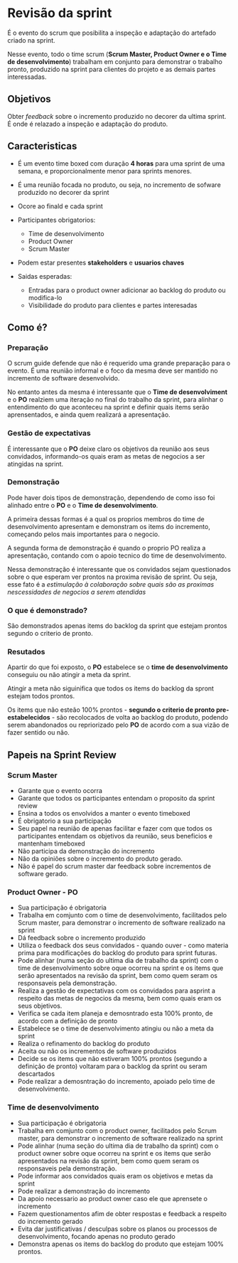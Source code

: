 # Revisão da sprint

É o evento do scrum que posibilita a inspeção e adaptação do artefado criado na sprint.

Nesse evento, todo o time scrum (**Scrum Master, Product Owner e o Time de desenvolvimento**) trabalham em conjunto para demonstrar o trabalho pronto, produzido na sprint para clientes do projeto e as demais partes interessadas.

## Objetivos
Obter _feedback_ sobre o incremento produzido no decorer da ultima sprint.
É onde é relazado a inspeção e adaptação do produto.

## Caracteristicas

- É um evento time boxed com duração **4 horas** para uma sprint de uma semana, e proporcionalmente menor para sprints menores.
- É uma reunião focada no produto, ou seja, no incremento de sofware produzido no decorer da sprint
- Ocore ao finald e cada sprint
- Participantes obrigatorios:
  - Time de desenvolvimento
  - Product Owner
  - Scrum Master

- Podem estar presentes **stakeholders** e **usuarios chaves**
- Saidas esperadas:
  - Entradas para o product owner adicionar ao backlog do produto ou modifica-lo
  - Visibilidade do produto para clientes e partes interesadas

## Como é?

### Preparação

O scrum guide defende que não é requerido uma grande preparação para o evento. É uma reunião informal e o foco da mesma deve ser mantido no incremento de software desenvolvido.

No entanto antes da mesma é interessante que o **Time de desenvolviment** e o **PO** realziem uma iteração no final do trabalho da sprint, para alinhar o entendimento do que aconteceu na sprint e definir quais items serão aprensentados, e ainda quem realizará a apresentação.


### Gestão de expectativas

É interessante que o **PO**  deixe claro os objetivos da reunião aos seus convidados, informando-os quais eram as metas de negocios a ser atingidas na sprint.


### Demonstração

Pode haver dois tipos de demonstração, dependendo de como isso foi alinhado entre o **PO** e o **Time de desenvolvimento**. 

A primeira dessas formas é a qual os proprios membros do time de desenvolvimento apresentam e demonstram os items do incremento, começando pelos mais importantes para o negocio.

A segunda forma de demonstração é quando o proprio PO realiza a apresentação, contando com o apoio tecnico do time de desenvolvimento.

Nessa demonstração é interessante que os convidados sejam questionados sobre o que esperam ver prontos na proxima revisão de sprint. Ou seja, esse fato é a _estimulação à colaboração sobre quais são as proximas nescessidades de negocios a serem atendidas_

### O que é demonstrado?

São demonstrados apenas items do backlog da sprint que estejam prontos segundo o criterio de pronto.

### Resutados
Apartir do que foi exposto, o **PO** estabelece se o **time de desenvolvimento** conseguiu ou não atingir a meta da sprint.

Atingir a meta não siguinifica que todos os items do backlog da spront estejam todos prontos.

Os items que não esteão 100% prontos - **segundo o criterio de pronto pre-estabelecidos** - são recolocados de volta ao backlog do produto, podendo serem abandonados ou repriorizado pelo **PO** de acordo com a sua vizão de fazer sentido ou não.


## Papeis na Sprint Review

### Scrum Master

- Garante que o evento ocorra
- Garante que todos os participantes entendam o proposito da sprint review
- Ensina a todos os envolvidos a manter o evento timeboxed
- É obrigatorio a sua participação
- Seu papel na reunião de apenas facilitar e fazer com que todos os participantes entendam os objetivos da reunião, seus beneficios e mantenham timeboxed
- Não participa da demonstração do incremento
- Não da opiniões sobre o incremento do produto gerado.
- Não é papel do scrum master dar feedback sobre incrementos de software gerado.

### Product Owner - PO

- Sua participação é obrigatoria
- Trabalha em comjunto com o time de desenvolvimento, facilitados pelo Scrum master, para demonstrar o incremento de software realizado na sprint
- Dá feedback sobre o incremento produzido
- Utiliza o feedback dos seus convidados - quando ouver - como materia prima para modificações do backlog do produto para sprint futuras.
- Pode alinhar (numa seção do ultima dia de trabalho da sprint) com o time de desenvolvimento sobre oque ocorreu na sprint e os items que serão apresentados na revisão da sprint, bem como quem seram os responsaveis pela demonstração.
- Realiza a gestão de expectativas com os convidados para  asprint a respeito das metas de negocios da mesma, bem como quais eram os seus objetivos.
- Verifica se cada item planeja e demosntrado esta 100% pronto, de acordo com a definição de pronto
- Estabelece se o time de desenvolvimento atingiu ou não a meta da sprint
- Realiza o refinamento do backlog do produto
- Aceita ou não os incrementos de software produzidos
- Decide se os items que não estiveram 100% prontos (segundo a definição de pronto) voltaram para o backlog da sprint ou seram descartados
- Pode realizar a demosntração do incremento, apoiado pelo time de desenvolvimento.

### Time de desenvolvimento

- Sua participação é obrigatoria
- Trabalha em comjunto com o product owner, facilitados pelo Scrum master, para demonstrar o incremento de software realizado na sprint
- Pode alinhar (numa seção do ultima dia de trabalho da sprint) com o product owner sobre oque ocorreu na sprint e os items que serão apresentados na revisão da sprint, bem como quem seram os responsaveis pela demonstração.
- Pode informar aos convidados quais eram os objetivos e metas da sprint
- Pode realizar a demonstração do incremento 
- Da apoio necessario ao product owner caso ele que aprensete o incremento
- Fazem questionamentos afim de obter respostas e feedback a respeito do incremento gerado
- Evita dar justificativas / desculpas sobre os planos ou processos de desenvolvimento, focando apenas no produto gerado
- Demonstra apenas os items do backlog do produto que estejam 100% prontos.